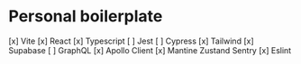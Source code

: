 # Personal boilerplate

[x] Vite
[x] React
[x] Typescript
[ ] Jest
[ ] Cypress
[x] Tailwind
[x] Supabase
[ ] GraphQL
[x] Apollo Client
[x] Mantine
Zustand
Sentry
[x] Eslint
